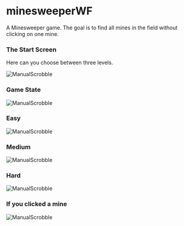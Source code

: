 # minesweeperWF
A Minesweeper game. The goal is to find all mines in the field without clicking on one mine. 

### The Start Screen
Here can you choose between three levels. 

![ManualScrobble](http://johannessiedersberger.com/start_screen/)
### Game State
![ManualScrobble](http://johannessiedersberger.com/minesweeper_game_state/)
### Easy
![ManualScrobble](http://johannessiedersberger.com/minesweeper_level_easy/)
### Medium
![ManualScrobble](http://johannessiedersberger.com/minesweeper_level_middle/)
### Hard
![ManualScrobble](http://johannessiedersberger.com/minesweeper_level_hard/)
### If you clicked a mine
![ManualScrobble](http://johannessiedersberger.com/minesweeper_mine_clicked/)
